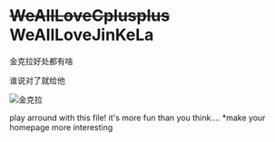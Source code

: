 ~~WeAllLoveCplusplus~~ WeAllLoveJinKeLa
========================================
<p>金克拉好处都有啥</p>
<p>谁说对了就给他</p>
<img src="http://e.hiphotos.baidu.com/baike/w%3D268/sign=0d6097df76094b36db921ceb9bcd7c00/bd315c6034a85edfb17c972349540923dc54564e92585501.jpg" alt="金克拉">

play arround with this file! it's more fun than you think....
*make your homepage more interesting
